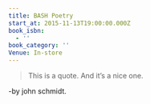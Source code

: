 ```yaml
---
title: BASH Poetry
start_at: 2015-11-13T19:00:00.000Z
book_isbn:
  - ''
book_category: ''
Venue: In-store
---
```


> This is a quote. And it’s a nice one.

-by john schmidt.